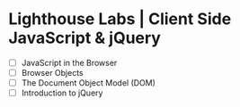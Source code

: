 # Lighthouse Labs | Client Side JavaScript & jQuery

* [ ] JavaScript in the Browser
* [ ] Browser Objects
* [ ] The Document Object Model (DOM)
* [ ] Introduction to jQuery

